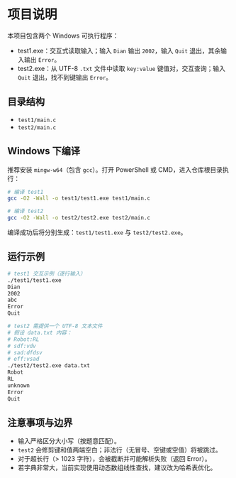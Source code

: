 # 项目说明

本项目包含两个 Windows 可执行程序：

- test1.exe：交互式读取输入；输入 `Dian` 输出 `2002`，输入 `Quit` 退出，其余输入输出 `Error`。
- test2.exe：从 UTF-8 `.txt` 文件中读取 `key:value` 键值对，交互查询；输入 `Quit` 退出，找不到键输出 `Error`。

## 目录结构

- `test1/main.c`
- `test2/main.c`

## Windows 下编译

推荐安装 `mingw-w64`（包含 `gcc`）。打开 PowerShell 或 CMD，进入仓库根目录执行：

```bash
# 编译 test1
gcc -O2 -Wall -o test1/test1.exe test1/main.c

# 编译 test2
gcc -O2 -Wall -o test2/test2.exe test2/main.c
```

编译成功后将分别生成：`test1/test1.exe` 与 `test2/test2.exe`。

## 运行示例

```bash
# test1 交互示例（逐行输入）
./test1/test1.exe
Dian
2002
abc
Error
Quit

# test2 需提供一个 UTF-8 文本文件
# 假设 data.txt 内容：
# Robot:RL
# sdf:vdv
# sad:dfdsv
# eff:vsad
./test2/test2.exe data.txt
Robot
RL
unknown
Error
Quit
```

## 注意事项与边界
- 输入严格区分大小写（按题意匹配）。
- `test2` 会修剪键和值两端空白；非法行（无冒号、空键或空值）将被跳过。
- 对于超长行（> 1023 字符），会被截断并可能解析失败（返回 Error）。
- 若字典非常大，当前实现使用动态数组线性查找，建议改为哈希表优化。
